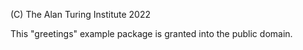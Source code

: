 
(C) The Alan Turing Institute 2022

This "greetings" example package is granted into the public domain.
